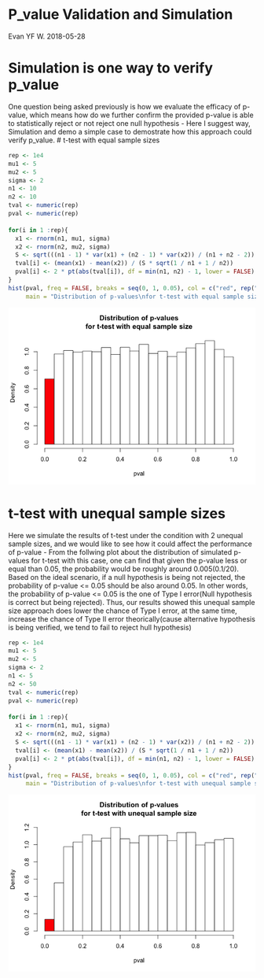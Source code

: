 P\_value Validation and Simulation
================
Evan YF W.
2018-05-28

Simulation is one way to verify p\_value
========================================

One question being asked previously is how we evaluate the efficacy of p-value, which means how do we further confirm the provided p-value is able to statistically reject or not reject one null hypothesis - Here I suggest way, Simulation and demo a simple case to demostrate how this approach could verify p\_value. \# t-test with equal sample sizes

``` r
rep <- 1e4
mu1 <- 5
mu2 <- 5
sigma <- 2
n1 <- 10
n2 <- 10
tval <- numeric(rep)
pval <- numeric(rep)

for(i in 1 :rep){
  x1 <- rnorm(n1, mu1, sigma)
  x2 <- rnorm(n2, mu2, sigma)
  S <- sqrt(((n1 - 1) * var(x1) + (n2 - 1) * var(x2)) / (n1 + n2 - 2))
  tval[i] <- (mean(x1) - mean(x2)) / (S * sqrt(1 / n1 + 1 / n2))
  pval[i] <- 2 * pt(abs(tval[i]), df = min(n1, n2) - 1, lower = FALSE)
}
hist(pval, freq = FALSE, breaks = seq(0, 1, 0.05), col = c("red", rep("white", 19)),
     main = "Distribution of p-values\nfor t-test with equal sample size")
```

![](P_value_Validation_and_Simulation_files/figure-markdown_github/unnamed-chunk-1-1.png)

t-test with unequal sample sizes
================================

Here we simulate the results of t-test under the condition with 2 unequal sample sizes, and we would like to see how it could affect the performance of p-value - From the follwing plot about the distribution of simulated p-values for t-test with this case, one can find that given the p-value less or equal than 0.05, the probability would be roughly around 0.005(0.1/20). Based on the ideal scenario, if a null hypothesis is being not rejected, the probability of p-value &lt;= 0.05 should be also around 0.05. In other words, the probability of p-value &lt;= 0.05 is the one of Type I error(Null hypothesis is correct but being rejected). Thus, our results showed this unequal sample size approach does lower the chance of Type I error, at the same time, increase the chance of Type II error theorically(cause alternative hypothesis is being verified, we tend to fail to reject hull hypothesis)

``` r
rep <- 1e4
mu1 <- 5
mu2 <- 5
sigma <- 2
n1 <- 5
n2 <- 50
tval <- numeric(rep)
pval <- numeric(rep)

for(i in 1 :rep){
  x1 <- rnorm(n1, mu1, sigma)
  x2 <- rnorm(n2, mu2, sigma)
  S <- sqrt(((n1 - 1) * var(x1) + (n2 - 1) * var(x2)) / (n1 + n2 - 2))
  tval[i] <- (mean(x1) - mean(x2)) / (S * sqrt(1 / n1 + 1 / n2))
  pval[i] <- 2 * pt(abs(tval[i]), df = min(n1, n2) - 1, lower = FALSE)
}
hist(pval, freq = FALSE, breaks = seq(0, 1, 0.05), col = c("red", rep("white", 19)),
     main = "Distribution of p-values\nfor t-test with unequal sample size")
```

![](P_value_Validation_and_Simulation_files/figure-markdown_github/unnamed-chunk-2-1.png)
